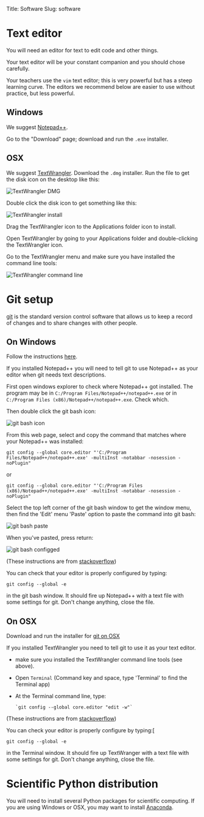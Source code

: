 Title: Software
Slug: software

# Text editor

You will need an editor for text to edit code and other things.

Your text editor will be your constant companion and you should chose
carefully.

Your teachers use the `vim` text editor; this is very powerful but has a
steep learning curve.  The editors we recommend below are easier to use
without practice, but less powerful.

## Windows

We suggest [Notepad++](http://notepad-plus-plus.org).

Go to the "Download" page; download and run the `.exe` installer.

## OSX

We suggest [TextWrangler](http://www.barebones.com/products/textwrangler).
Download the `.dmg` installer.  Run the file to get the disk icon on the
desktop like this:

![TextWrangler DMG]({filename}/images/tw_dmg.png)

Double click the disk icon to get something like this:

![TextWrangler install]({filename}/images/tw_install.png)

Drag the TextWrangler icon to the Applications folder icon to install.

Open TextWrangler by going to your Applications folder and double-clicking the
TextWrangler icon.

Go to the TextWrangler menu and make sure you have installed the command line
tools:

![TextWrangler command line]({filename}/images/tw_command_line.png)

# Git setup

[git](http://git-scm.com) is the standard version control software that allows
us to keep a record of changes and to share changes with other people.

## On Windows

Follow the instructions [here](http://git-scm.com/book/en/Getting-Started-Installing-Git#Installing-on-Windows).

If you installed Notepad++ you will need to tell git to use Notepad++ as your
editor when git needs text descriptions.

First open windows explorer to check where Notepad++ got installed.  The
program may be in `C:/Program Files/Notepad++/notepad++.exe` or in `C:/Program Files (x86)/Notepad++/notepad++.exe`. Check which.

Then double click the git bash icon:

![git bash icon]({filename}/images/git_bash_icon.png)

From this web page, select and copy the command that matches where your
Notepad++ was installed:

    git config --global core.editor "'C:/Program Files/Notepad++/notepad++.exe' -multiInst -notabbar -nosession -noPlugin"

or

    git config --global core.editor "'C:/Program Files (x86)/Notepad++/notepad++.exe' -multiInst -notabbar -nosession -noPlugin"

Select the top left corner of the git bash window to get the window menu, then
find the 'Edit' menu 'Paste' option to paste the command into git bash:

![git bash paste]({filename}/images/git_bash_paste.png)

When you've pasted, press return:

![git bash configged]({filename}/images/git_bash_configged.png)


(These instructions are from [stackoverflow](http://stackoverflow.com/questions/1634161/how-do-i-use-notepad-or-other-with-msysgit/2486342#2486342))

You can check that your editor is properly configured by typing:

    git config --global -e

in the git bash window.  It should fire up Notepad++ with a text file with
some settings for git.  Don't change anything, close the file.

## On OSX

Download and run the installer for [git on
OSX](http://code.google.com/p/git-osx-installer)

If you installed TextWrangler you need to tell git to use it as your text
editor.

* make sure you installed the TextWrangler command line tools (see above).
* Open `Terminal` (Command key and space, type 'Terminal' to find the Terminal
  app)
* At the Terminal command line, type:

      `git config --global core.editor "edit -w"`

(These instructions are from [stackoverflow](http://stackoverflow.com/questions/13257519/how-to-change-the-default-editor-for-git))

You can check your editor is properly configure by typing:[

    git config --global -e

in the Terminal window.  It should fire up TextWranger with a text file with
some settings for git.  Don't change anything, close the file.

# Scientific Python distribution

You will need to install several Python packages for scientific computing.
If you are using Windows or OSX, you may want to install
[Anaconda](https://store.continuum.io/cshop/anaconda/).
